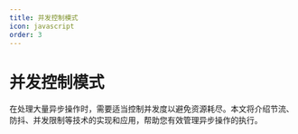 ```yaml
---
title: 并发控制模式
icon: javascript
order: 3
---
```


# 并发控制模式

在处理大量异步操作时，需要适当控制并发度以避免资源耗尽。本文将介绍节流、防抖、并发限制等技术的实现和应用，帮助您有效管理异步操作的执行。

